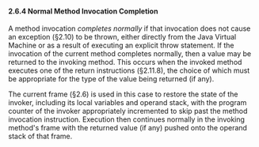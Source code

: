 #### **2.6.4 Normal Method Invocation Completion** 

A method invocation *completes normally* if that invocation does not cause an exception (§2.10) to be thrown, either directly from the Java Virtual Machine or as a result of executing an explicit throw statement. If the invocation of the current method completes normally, then a value may be returned to the invoking method. This occurs when the invoked method executes one of the return instructions (§2.11.8), the choice of which must be appropriate for the type of the value being returned (if any). 

The current frame (§2.6) is used in this case to restore the state of the invoker, including its local variables and operand stack, with the program counter of the invoker appropriately incremented to skip past the method invocation instruction. Execution then continues normally in the invoking method's frame with the returned value (if any) pushed onto the operand stack of that frame. 